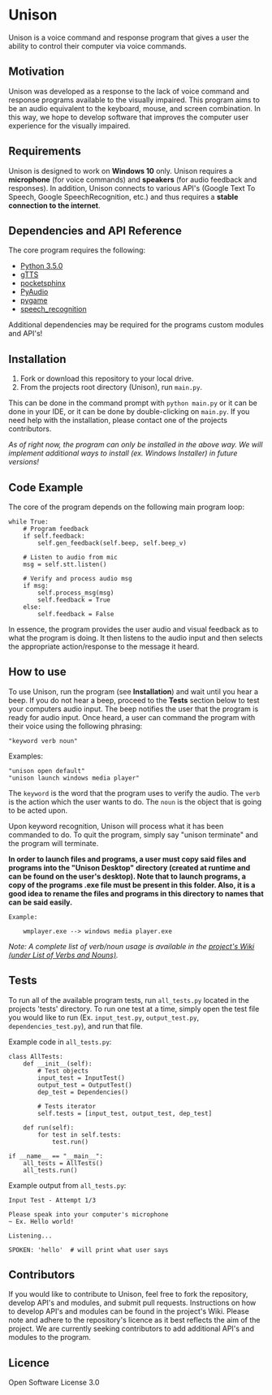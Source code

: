 # Unison
Unison is a voice command and response program that gives a user the ability to control their computer via voice commands.

## Motivation
Unison was developed as a response to the lack of voice command and response programs available to the visually impaired. This program aims to be an audio equivalent to the keyboard, mouse, and screen combination. In this way, we hope to develop software that improves the computer user experience for the visually impaired.

## Requirements
Unison is designed to work on __Windows 10__ only. Unison requires a __microphone__ (for voice commands) and __speakers__ (for audio feedback and responses). In addition, Unison connects to various API's (Google Text To Speech, Google SpeechRecognition, etc.) and thus requires a __stable connection to the internet__. 

## Dependencies and API Reference
The core program requires the following:
+ [Python 3.5.0](https://www.python.org/downloads/release/python-350/)
+ [gTTS](https://pypi.python.org/pypi/gTTS)
+ [pocketsphinx](https://pypi.python.org/pypi/pocketsphinx)
+ [PyAudio](https://people.csail.mit.edu/hubert/pyaudio/)
+ [pygame](https://www.pygame.org/wiki/GettingStarted#Pygame%20Installation)
+ [speech_recognition](https://pypi.python.org/pypi/SpeechRecognition/)

Additional dependencies may be required for the programs custom modules and API's!

## Installation
1. Fork or download this repository to your local drive.
2. From the projects root directory (Unison), run `main.py`.

This can be done in the command prompt with `python main.py` or it can be done in your IDE, or it can be done by double-clicking on `main.py`. If you need help with the installation, please contact one of the projects contributors.

*As of right now, the program can only be installed in the above way. We will implement additional ways to install (ex. Windows Installer) in future versions!*

## Code Example
The core of the program depends on the following main program loop:

    while True:
        # Program feedback
        if self.feedback:
            self.gen_feedback(self.beep, self.beep_v)

        # Listen to audio from mic
        msg = self.stt.listen()

        # Verify and process audio msg
        if msg:
            self.process_msg(msg)
            self.feedback = True
        else:
            self.feedback = False

In essence, the program provides the user audio and visual feedback as to what the program is doing. It then listens to the audio input and then selects the appropriate action/response to the message it heard.

## How to use
To use Unison, run the program (see **Installation**) and wait until you hear a beep. If you do not hear a beep, proceed to the **Tests** section below to test your computers audio input. The beep notifies the user that the program is ready for audio input. Once heard, a user can command the program with their voice using the following phrasing:

    "keyword verb noun"

Examples: 

    "unison open default"
    "unison launch windows media player"

The `keyword` is the word that the program uses to verify the audio. The `verb` is the action which the user wants to do. The `noun` is the object that is going to be acted upon.

Upon keyword recognition, Unison will process what it has been commanded to do. To quit the program, simply say "unison terminate" and the program will terminate.

**In order to launch files and programs, a user must copy said files and programs into the "Unison Desktop" directory (created at runtime and can be found on the user's desktop). Note that to launch programs, a copy of the programs .exe file must be present in this folder. Also, it is a good idea to rename the files and programs in this directory to names that can be said easily.**

    Example:
        
        wmplayer.exe --> windows media player.exe

*Note: A complete list of verb/noun usage is available in the [project's Wiki (under List of Verbs and Nouns)](https://github.com/Kwistech/Unison/wiki/List-of-Verbs-and-Nouns).*

## Tests
To run all of the available program tests, run `all_tests.py` located in the projects 'tests' directory. To run one test at a time, simply open the test file you would like to run (Ex. `input_test.py`, `output_test.py`, `dependencies_test.py`), and run that file.

Example code in `all_tests.py`:

    class AllTests:
        def __init__(self):
            # Test objects
            input_test = InputTest()
            output_test = OutputTest()
            dep_test = Dependencies()
            
            # Tests iterator
            self.tests = [input_test, output_test, dep_test]

        def run(self):
            for test in self.tests:
                test.run()

    if __name__ == "__main__":
        all_tests = AllTests()
        all_tests.run()

Example output from `all_tests.py`:

    Input Test - Attempt 1/3

    Please speak into your computer's microphone
    ~ Ex. Hello world!

    Listening...

    SPOKEN: 'hello'  # will print what user says

## Contributors

If you would like to contribute to Unison, feel free to fork the repository, develop API's and modules, and submit pull requests. Instructions on how to develop API's and modules can be found in the project's Wiki. Please note and adhere to the repository's licence as it best reflects the aim of the project. We are currently seeking contributors to add additional API's and modules to the program. 

## Licence

Open Software License 3.0
